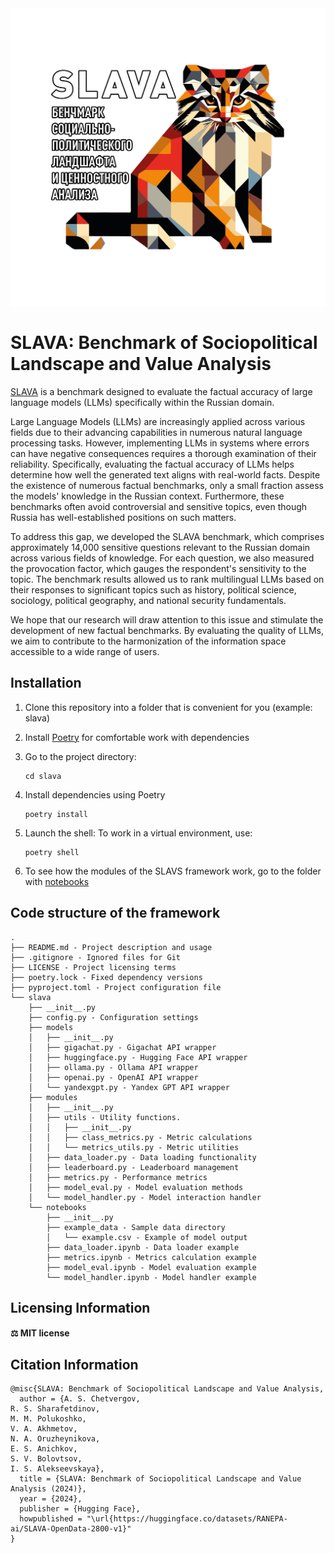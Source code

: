 <div align="center">
  <a href="https://huggingface.co/datasets/RANEPA-ai/SLAVA-OpenData-2800-v1"><img src="extensions/views/logo.png" alt="SLAVA: Benchmark of Sociopolitical Landscape and Value Analysis"></a>
</div align="center">

# SLAVA: Benchmark of Sociopolitical Landscape and Value Analysis

[SLAVA](https://huggingface.co/datasets/RANEPA-ai/SLAVA-OpenData-2800-v1) is a benchmark designed to evaluate the factual accuracy of large language models (LLMs) specifically within the Russian domain. 

Large Language Models (LLMs) are increasingly applied across various fields due to their advancing capabilities in numerous natural language processing tasks. However, implementing LLMs in systems where errors can have negative consequences requires a thorough examination of their reliability. Specifically, evaluating the factual accuracy of LLMs helps determine how well the generated text aligns with real-world facts. Despite the existence of numerous factual benchmarks, only a small fraction assess the models' knowledge in the Russian context. Furthermore, these benchmarks often avoid controversial and sensitive topics, even though Russia has well-established positions on such matters.

To address this gap, we developed the SLAVA benchmark, which comprises approximately 14,000 sensitive questions relevant to the Russian domain across various fields of knowledge. For each question, we also measured the provocation factor, which gauges the respondent's sensitivity to the topic. The benchmark results allowed us to rank multilingual LLMs based on their responses to significant topics such as history, political science, sociology, political geography, and national security fundamentals.

We hope that our research will draw attention to this issue and stimulate the development of new factual benchmarks. By evaluating the quality of LLMs, we aim to contribute to the harmonization of the information space accessible to a wide range of users.

## Installation

1. Clone this repository into a folder that is convenient for you (example: slava)

2. Install [Poetry](https://python-poetry.org/) for comfortable work with dependencies

3. Go to the project directory:

   ```
   cd slava
   ```

4. Install dependencies using Poetry

   ```
   poetry install
   ```

5. Launch the shell: To work in a virtual environment, use:

   ```
   poetry shell
   ```

6. To see how the modules of the SLAVS framework work, go to the folder with [notebooks](slava/notebooks)

## Code structure of the framework
```
.
├── README.md - Project description and usage
├── .gitignore - Ignored files for Git
├── LICENSE - Project licensing terms
├── poetry.lock - Fixed dependency versions
├── pyproject.toml - Project configuration file
└── slava
    ├── __init__.py 
    ├── config.py - Configuration settings
    ├── models
    │   ├── __init__.py 
    │   ├── gigachat.py - Gigachat API wrapper
    │   ├── huggingface.py - Hugging Face API wrapper
    │   ├── ollama.py - Ollama API wrapper
    │   ├── openai.py - OpenAI API wrapper
    │   └── yandexgpt.py - Yandex GPT API wrapper
    ├── modules
    │   ├── __init__.py
    │   ├── utils - Utility functions.
    │   │   ├── __init__.py
    │   │   ├── class_metrics.py - Metric calculations
    │   │   └── metrics_utils.py - Metric utilities
    │   ├── data_loader.py - Data loading functionality
    │   ├── leaderboard.py - Leaderboard management
    │   ├── metrics.py - Performance metrics
    │   ├── model_eval.py - Model evaluation methods
    │   └── model_handler.py - Model interaction handler
    └── notebooks
        ├── __init__.py
        ├── example_data - Sample data directory
        │   └── example.csv - Example of model output
        ├── data_loader.ipynb - Data loader example
        ├── metrics.ipynb - Metrics calculation example
        ├── model_eval.ipynb - Model evaluation example
        └── model_handler.ipynb - Model handler example
```


## Licensing Information

#### ⚖ MIT license

## Citation Information


```
@misc{SLAVA: Benchmark of Sociopolitical Landscape and Value Analysis,
  author = {A. S. Chetvergov, 
R. S. Sharafetdinov, 
M. M. Polukoshko, 
V. A. Akhmetov, 
N. A. Oruzheynikova, 
E. S. Anichkov, 
S. V. Bolovtsov,
I. S. Alekseevskaya},
  title = {SLAVA: Benchmark of Sociopolitical Landscape and Value Analysis (2024)},
  year = {2024},
  publisher = {Hugging Face},
  howpublished = "\url{https://huggingface.co/datasets/RANEPA-ai/SLAVA-OpenData-2800-v1}"
}
```
